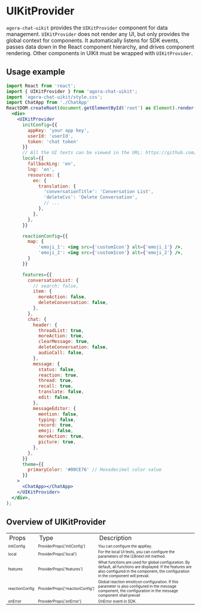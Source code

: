 # UIKitProvider

`agora-chat-uikit` provides the `UIKitProvider` component for data management. `UIKitProvider` does not render any UI, but only provides the global context for components. It automatically listens for SDK events, passes data down in the React component hierarchy, and drives component rendering. Other components in UIKit must be wrapped with `UIKitProvider`.

## Usage example

```jsx
import React from 'react';
import { UIKitProvider } from 'agora-chat-uikit';
import 'agora-chat-uikit/style.css';
import ChatApp from './ChatApp'
ReactDOM.createRoot(document.getElementById('root') as Element).render(
  <div>
    <UIKitProvider
      initConfig={{
        appKey: 'your app key',
        userId: 'userId',
        token: 'chat token'
      }}
      // All the UI texts can be viewed in the URL: https://github.com/easemob/Easemob-UIKit-web/tree/dev/local
      local={{
        fallbackLng: 'en',
        lng: 'en',
        resources: {
          en: {
            translation: {
              'conversationTitle': 'Conversation List',
              'deleteCvs': 'Delete Conversation',
              // ...
            },
          },
        },
      }}

      reactionConfig={{
        map: {
            'emoji_1': <img src={'customIcon'} alt={'emoji_1'} />,
            'emoji_2': <img src={'customIcon'} alt={'emoji_2'} />,
        }
      }}

      features={{
        conversationList: {
          // search: false,
          item: {
            moreAction: false,
            deleteConversation: false,
          },
        },
        chat: {
          header: {
            threadList: true,
            moreAction: true,
            clearMessage: true,
            deleteConversation: false,
            audioCall: false,
          },
          message: {
            status: false,
            reaction: true,
            thread: true,
            recall: true,
            translate: false,
            edit: false,
          },
          messageEditor: {
            mention: false,
            typing: false,
            record: true,
            emoji: false,
            moreAction: true,
            picture: true,
          },
        },
      }}
      theme={{
        primaryColor: '#00CE76' // Hexadecimal color value
      }}
    >
      <ChatApp></ChatApp>
    </UIKitProvider>
  </div>,
);
```

## Overview of UIKitProvider

<table>
    <tr>
        <td>Props</td>
        <td>Type</td>
        <td>Description</td>
    </tr>
    <tr>
      <td style=font-size:10px>
        initConfig
      </td>
      <td style=font-size:10px>
        ProviderProps['initConfig']
      </td>
	  <td style=font-size:10px>You can configure the appKey.</td>
      </tr>
	   <tr>
	   <td style=font-size:10px>
       local
        </td>
        <td style=font-size:10px>
       ProviderProps['local']
        </td>
	   <td style=font-size:10px>For the local UI texts, you can configure the parameters of the i18next init method.</td>
	   </tr>
        <tr>
	   <td style=font-size:10px>
       features
        </td>
        <td style=font-size:10px>
       ProviderProps['features']
        </td>
	   <td style=font-size:10px>What functions are used for global configuration. By default, all functions are displayed. If the features are also configured in the component, the configuration in the component will prevail.</td>
	   </tr>
        <tr>
	   <td style=font-size:10px>
       reactionConfig
        </td>
        <td style=font-size:10px>
       ProviderProps['reactionConfig']
        </td>
	   <td style=font-size:10px>Global reaction emoticon configuration. If this parameter is also configured in the message component, the configuration in the message component shall prevail</td>
	   </tr>
       <tr>
	   <td style=font-size:10px>
       onError
        </td>
        <td style=font-size:10px>
       ProviderProps['onError']
        </td>
	   <td style=font-size:10px>OnError event in SDK.</td>
	   </tr>
       
</table>
